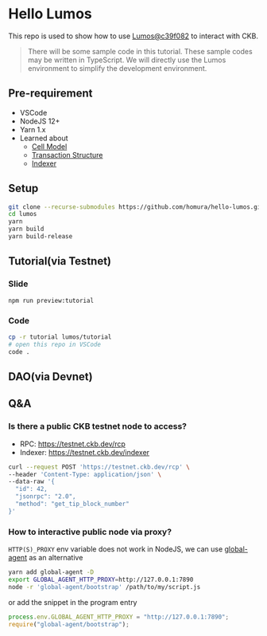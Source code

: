 # Hello Lumos

This repo is used to show how to use
[Lumos@c39f082](https://github.com/ckb-js/lumos/tree/c39f082ac8d20ba276b5f5a89681864018ebd124) to interact with CKB.

> There will be some sample code in this tutorial. These sample codes may be written in TypeScript. We will directly use
> the Lumos environment to simplify the development environment.

## Pre-requirement

- VSCode
- NodeJS 12+
- Yarn 1.x
- Learned about
  - [Cell Model](https://docs.nervos.org/docs/basics/concepts/cell-model)
  - [Transaction Structure](https://github.com/nervosnetwork/rfcs/blob/master/rfcs/0022-transaction-structure/0022-transaction-structure.md)
  - [Indexer](https://github.com/nervosnetwork/ckb-indexer)

## Setup

```sh
git clone --recurse-submodules https://github.com/homura/hello-lumos.git
cd lumos
yarn
yarn build
yarn build-release
```

## Tutorial(via Testnet)

### Slide

```shell
npm run preview:tutorial
```

### Code

```sh
cp -r tutorial lumos/tutorial
# open this repo in VSCode
code .
```

## DAO(via Devnet)

## Q&A

### Is there a public CKB testnet node to access?

- RPC: <https://testnet.ckb.dev/rcp>
- Indexer: <https://testnet.ckb.dev/indexer>

```sh
curl --request POST 'https://testnet.ckb.dev/rcp' \
--header 'Content-Type: application/json' \
--data-raw '{
  "id": 42,
  "jsonrpc": "2.0",
  "method": "get_tip_block_number"
}'
```

### How to interactive public node via proxy?

`HTTP(S)_PROXY` env variable does not work in NodeJS, we can
use [global-agent](https://github.comgajusglobal-agent) as an alternative

```sh
yarn add global-agent -D
export GLOBAL_AGENT_HTTP_PROXY=http://127.0.0.1:7890
node -r 'global-agent/bootstrap' /path/to/my/script.js
```

or add the snippet in the program entry

```js
process.env.GLOBAL_AGENT_HTTP_PROXY = "http://127.0.0.1:7890";
require("global-agent/bootstrap");
```
